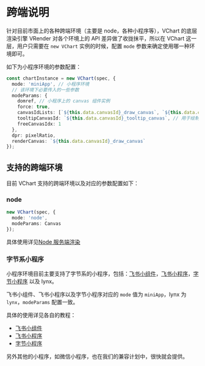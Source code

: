 # 跨端说明

针对目前市面上的各种跨端环境（主要是 node，各种小程序等），VChart 的底层渲染引擎 VRender 对各个环境上的 API 差异做了收拢抹平，所以在 VChart 这一层，用户只需要在 `new VChart` 实例的时候，配置 `mode` 参数来确定使用哪一种环境即可。

如下为小程序环境的参数配置：

```ts
const chartInstance = new VChart(spec, {
  mode: 'miniApp', // 小程序环境
  // 该环境下必要传入的一些参数
  modeParams: {
    domref, // 小程序上的 canvas 组件实例
    force: true,
    canvasIdLists: [`${this.data.canvasId}_draw_canvas`, `${this.data.canvasId}_tooltip_canvas`], // 传入创建的 canvas 组件 id
    tooltipCanvasId: `${this.data.canvasId}_tooltip_canvas`, // 用于绘制 tooltip 的 canvas id，小程序环境使用 canvas tooltip
    freeCanvasIdx: 1
  },
  dpr: pixelRatio,
  renderCanvas: `${this.data.canvasId}_draw_canvas`
});
```

## 支持的跨端环境

目前 VChart 支持的跨端环境以及对应的参数配置如下：

### node

```ts
new VChart(spec, {
  mode: 'node',
  modeParams: Canvas
});
```

具体使用详见[Node 服务端渲染](../node)

### 字节系小程序

小程序环境目前主要支持了字节系的小程序，包括：[飞书小组件](https://open.feishu.cn/document/client-docs/block/block-introduction)，[飞书小程序](https://www.feishu.cn/hc/zh-CN/articles/027879556391-%E5%BF%AB%E9%80%9F%E5%BC%80%E5%8F%91%E5%B0%8F%E7%A8%8B%E5%BA%8F)，[字节小程序](https://microapp.bytedance.com/) 以及 lynx。

飞书小组件、飞书小程序以及字节小程序对应的 `mode` 值为 `miniApp`，lynx 为 `lynx`，`modeParams` 配置一致。

具体的使用详见各自的教程：

- [飞书小组件](./miniapp-block)
- [飞书小程序](./miniapp-lark)
- [字节小程序](./miniapp-tt)

另外其他的小程序，如微信小程序，也在我们的兼容计划中，很快就会提供。
